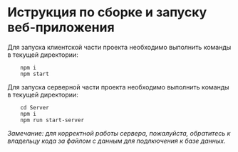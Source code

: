 Иструкция по сборке и запуску веб-приложения
=====================
Для запуска клиентской части проекта необходимо выполнить команды в текущей директории:
        
        npm i
        npm start
Для запуска серверной части проекта необходимо выполнить команды в текущей директории:

        cd Server
        npm i
        npm run start-server
        
_Замечание: для корректной работы сервера, пожалуйста, обратитесь к владельцу кода за файлом с данным для подлкючения к базе данных._

